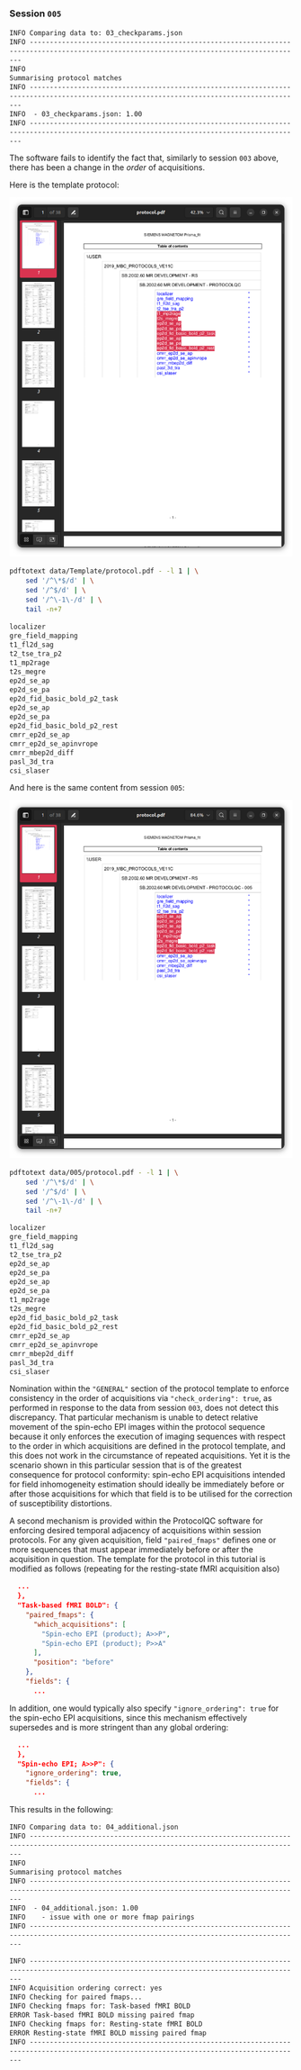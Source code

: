 ### Session `005`

```text
INFO Comparing data to: 03_checkparams.json
INFO ------------------------------------------------------------------------------------------------------------------------------------------
INFO                                                        Summarising protocol matches
INFO ------------------------------------------------------------------------------------------------------------------------------------------
INFO  - 03_checkparams.json: 1.00
INFO ------------------------------------------------------------------------------------------------------------------------------------------
```

The software fails to identify the fact that,
similarly to session `003` above,
there has been a change in the *order* of acquisitions.

Here is the template protocol:

![Front page of template PDF printout highlighting fMRI and surrounding sequences](images/005_01_Template.png)

```sh
pdftotext data/Template/protocol.pdf - -l 1 | \
    sed '/^\*$/d' | \
    sed '/^$/d' | \
    sed '/^\-1\-/d' | \
    tail -n+7
```

```
localizer
gre_field_mapping
t1_fl2d_sag
t2_tse_tra_p2
t1_mp2rage
t2s_megre
ep2d_se_ap
ep2d_se_pa
ep2d_fid_basic_bold_p2_task
ep2d_se_ap
ep2d_se_pa
ep2d_fid_basic_bold_p2_rest
cmrr_ep2d_se_ap
cmrr_ep2d_se_apinvrope
cmrr_mbep2d_diff
pasl_3d_tra
csi_slaser
```

And here is the same content from session `005`:

![Front page of session 005 PDF printout highlighting reordered sequences](images/005_02_Modified.png)

```sh
pdftotext data/005/protocol.pdf - -l 1 | \
    sed '/^\*$/d' | \
    sed '/^$/d' | \
    sed '/^\-1\-/d' | \
    tail -n+7
```

```
localizer
gre_field_mapping
t1_fl2d_sag
t2_tse_tra_p2
ep2d_se_ap
ep2d_se_pa
ep2d_se_ap
ep2d_se_pa
t1_mp2rage
t2s_megre
ep2d_fid_basic_bold_p2_task
ep2d_fid_basic_bold_p2_rest
cmrr_ep2d_se_ap
cmrr_ep2d_se_apinvrope
cmrr_mbep2d_diff
pasl_3d_tra
csi_slaser
```

Nomination within the `"GENERAL"` section of the protocol template
to enforce consistency in the order of acquisitions via `"check_ordering": true`,
as performed in response to the data from session `003`,
does not detect this discrepancy.
That particular mechanism is unable to detect relative movement
of the spin-echo EPI images within the protocol sequence
because it only enforces the execution of imaging sequences
with respect to the order in which acquisitions are defined in the protocol template,
and this does not work in the circumstance of repeated acquisitions.
Yet it is the scenario shown in this particular session
that is of the greatest consequence for protocol conformity:
spin-echo EPI acquisitions intended for field inhomogeneity estimation
should ideally be immediately before or after those acquisitions
for which that field is to be utilised for the correction of susceptibility distortions.

A second mechanism is provided within the ProtocolQC software
for enforcing desired temporal adjacency of acquisitions within session protocols.
For any given acquisition,
field `"paired_fmaps"` defines one or more sequences
that must appear immediately before or after the acquisition in question.
The template for the protocol in this tutorial
is modified as follows
(repeating for the resting-state fMRI acquisition also)

```json
  ...
  },
  "Task-based fMRI BOLD": {
    "paired_fmaps": {
      "which_acquisitions": [
        "Spin-echo EPI (product); A>>P",
        "Spin-echo EPI (product); P>>A"
      ],
      "position": "before"
    },
    "fields": {
      ...
```

In addition,
one would typically also specify `"ignore_ordering": true`
for the spin-echo EPI acquisitions,
since this mechanism effectively supersedes
and is more stringent than any global ordering:

```json
  ...
  },
  "Spin-echo EPI; A>>P": {
    "ignore_ordering": true,
    "fields": {
      ...
```

This results in the following:

```text
INFO Comparing data to: 04_additional.json
INFO ------------------------------------------------------------------------------------------------------------------------------------------
INFO                                                        Summarising protocol matches
INFO ------------------------------------------------------------------------------------------------------------------------------------------
INFO  - 04_additional.json: 1.00
INFO    - issue with one or more fmap pairings
INFO ------------------------------------------------------------------------------------------------------------------------------------------
```

```text
INFO ------------------------------------------------------------------------------------------------------------------------------------------
INFO Acquisition ordering correct: yes
INFO Checking for paired fmaps...
INFO Checking fmaps for: Task-based fMRI BOLD
ERROR Task-based fMRI BOLD missing paired fmap
INFO Checking fmaps for: Resting-state fMRI BOLD
ERROR Resting-state fMRI BOLD missing paired fmap
INFO ------------------------------------------------------------------------------------------------------------------------------------------
```
